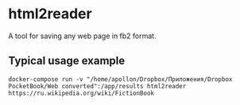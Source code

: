 # html2reader
A tool for saving any web page in fb2 format.
## Typical usage example
```
docker-compose run -v "/home/apollon/Dropbox/Приложения/Dropbox PocketBook/Web converted":/app/results html2reader https://ru.wikipedia.org/wiki/FictionBook
```
